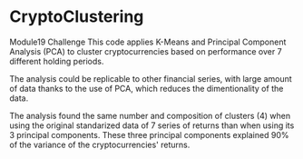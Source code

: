 # CryptoClustering
Module19 Challenge
This code applies K-Means and Principal Component Analysis (PCA) to cluster cryptocurrencies based on performance over 7 different holding periods.

The analysis could be replicable to other financial series, with large amount of data thanks to the use of PCA, which reduces the dimentionality of the data.

The analysis found the same number and composition of clusters (4) when using the original standarized data of 7 series of returns than when using its 3 principal components. These three principal components explained 90% of the variance of the cryptocurrencies' returns.

